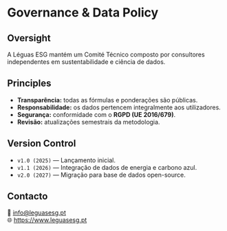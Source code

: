 # Governance & Data Policy

## Oversight
A Léguas ESG mantém um Comité Técnico composto por consultores independentes em sustentabilidade e ciência de dados.

## Principles
- **Transparência:** todas as fórmulas e ponderações são públicas.  
- **Responsabilidade:** os dados pertencem integralmente aos utilizadores.  
- **Segurança:** conformidade com o **RGPD (UE 2016/679)**.  
- **Revisão:** atualizações semestrais da metodologia.

## Version Control
- `v1.0 (2025)` — Lançamento inicial.  
- `v1.1 (2026)` — Integração de dados de energia e carbono azul.  
- `v2.0 (2027)` — Migração para base de dados open-source.  

## Contacto
📧 info@leguasesg.pt  
🌐 https://www.leguasesg.pt
